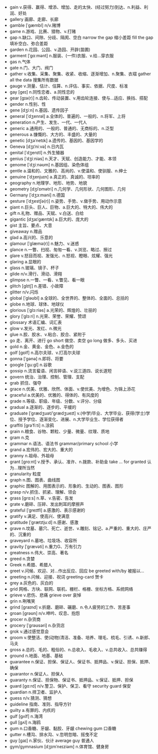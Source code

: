 - gain v.获得、赢得、增添、增加、走的太快、(经过努力)到达、n.利益、利润、好处
- gallery 画廊、走廊、长廊
- gamble [ˈɡæmbl] n/v.赌博
- game n.游戏、比赛、猎物、v.打赌
- gap n.缺口、间隙、分歧、隔阂、空白  narrow the gap 缩小差距  fill the gap 填补空白、弥合差距
- garden n.花园、公园、v.造园、开辟(苗圃)
- garment [ˈɡɑːmənt] n.服装、(一件)衣服、v.给...穿衣服
- gas n.气体
- gate n.门、大门、阀门
- gather v.收集、采集、聚集、收紧、收缩、逐渐增加、n.聚集、衣褶  gather all the data 搜集所有数据
- gauge v.测量、估计、估算、n.评估、事实、依据、尺度、标准
- gay [ɡeɪ] n.同性恋者、a.同性恋的
- gear [ɡɪə(r)] n.齿轮、传动装置、v.用齿轮连接、使与...适应、换挡、搭配
- gender n.性别、性
- gene [dʒiːn] n.基因、遗传因子
- general [ˈdʒenrəl] a.全体的、普遍的、一般的、n.将军、上将
- generation n.产生、发生、一代、一代人
- generic a.通用的、一般的、普通的、无商标的、n.泛型
- generous a.慷慨的、大方的、丰盛的、大量的
- genetic [dʒəˈnetɪk] a.遗传的、基因的、基因学的
- Geneva [dʒɪˈniːvə] n.日内瓦
- genital [ˈdʒenɪtl] n.外生殖器
- genius [ˈdʒiːniəs] n.天才、天赋、创造能力、才能、本领
- genome [ˈdʒiːnəʊm] n.基因组、染色体组
- gentle a.温和的、文雅的、高尚的、v.使温和、使驯服、n.绅士
- genuine [ˈdʒenjuɪn] a.真正的、真诚的、坦率的
- geography n.地理学、地形、地势、地貌
- geometry [dʒiˈɒmətri] n.几何学、几何形状、几何图形、几何
- Germany [ˈdʒɜːməni] n.德国
- gesture [ˈdʒestʃə(r)] n.姿势、手势、v.做手势、用动作示意
- giant n.巨头、巨人、巨物、a.巨大的、特大的、伟大的
- gift n.礼物、赠品、天赋、v.白送、白给
- gigantic [dʒaɪˈɡæntɪk] a.巨大的、庞大的
- gist 主旨、要点、大意
- giveaway n.赠品
- glad a.高兴的、乐意的
- glamour [ˈɡlæmə(r)] n.魅力、v.迷惑
- glance n.一瞥、扫视、匆匆一看、v.浏览、略过、擦过
- glare v.怒目而视、发强光、n.怒视、瞪眼、炫耀、强光
- glaring a.显眼的
- glass n.玻璃、镜子、杯子
- glide n/v.滑行、滑动、滑翔
- glimpse n.一瞥、一看、v.瞥见、看一眼
- glitch [ɡlɪtʃ] n.差错、小故障
- glitter n/v.闪烁
- global [ˈɡləʊbl] a.全球的、全世界的、整体的、全面的、总括的
- globe n.地球、球体、地球仪
- glorious [ˈɡlɔːriəs] a.光荣的、辉煌的、壮丽的
- glory [ˈɡlɔːri] n.光荣、荣誉、荣耀、赞颂
- glossary 术语汇编、词汇表
- glow v.发光、发红、n.微光
- glue n.胶、胶水、v.粘合、胶合、紧附于
- go 走、离开、进行   go short 做空、卖空  go long 做多、多头、买进
- gold n.金、黄金、金色、a.金色的
- golf [ɡɒlf] n.高尔夫球、v.打高尔夫球
- gonna [ˈɡənə] n.即将、将要
- google [ˈɡuːɡl] n.谷歌
- gossip n.流言蜚语、闲言碎语、v.说三道四、说长道短
- govern 统治、治理、控制、管理、支配
- grab 抓住、强夺
- grace n.优美、优雅、欣然、体面、v.使优美、为增色、为锦上添花
- graceful a.优美的、优雅的、得体的、有风度的
- grade n.等级、职级、年级、分数、v.评分、分级
- gradual a.逐渐的、逐步的、平缓的
- graduate [ˈɡrædʒuət/ˈɡrædʒueɪt] v.(中学)毕业、大学毕业、获得(学士)学位、授予学位、逐渐变化、进展、n.大学毕业生、学位获得者
- graffiti [ɡrəˈfiːti] n.涂鸦
- grain n.粮食、谷物、颗粒、少量、微量、纹理、质地
- gram n.克
- grammar n.语法、语法书 grammar/primary school 小学
- grand a.宏伟的、宏大的、重大的
- granny n.祖母、外祖母
- grant [ɡrɑːnt] v.授予、承认、准许、n.拨款、补助金 take ... for granted 认为...理所当然
- granularity 粒度
- graph n.图、图表、曲线图
- graphic 图解的、用图表示的、形象的、生动的、图表、图形
- grasp n/v.抓住、抓紧、理解、领会
- grass [ɡrɑːs] n.草、v.告密、告发
- grate v.磨碎、压碎、发出刺耳的摩擦声
- grateful [ˈɡreɪtfl] a.感激的、表示感谢的
- gratify v.满足、使高兴、使满意
- gratitude [ˈɡrætɪtjuːd] n.感谢、感激
- grave n.坟墓、墓穴、死亡、逝世、v.雕刻、铭记、a.严重的、重大的、庄严的、沉重的
- graveyard n.墓地、垃圾场、收容所
- gravity [ˈɡrævəti] n.重力G、万有引力
- greatness n.伟大、崇高、著名
- greed n.贪婪
- Greek n.希腊、希腊人
- greet v.问候、欢迎、对...作出反应、回应  be greeted with/by 被报以... 
- greeting n.问候、迎接、祝词  greeting-card 贺卡
- grey a.灰色的、灰白的
- grid 网格、方块、联网、联机、栅栏、格栅、坐标方格、系统网络
- grieve v.悲伤、悲痛  grieve over 哀悼
- grin n.咧嘴笑
- grind [ɡraɪnd] v.折磨、磨碎、碾磨、n.令人疲劳的工作、苦差事
- groan [ɡrəʊn] n/v.呻吟、叹息、抱怨
- grocer n.杂货商
- grocery [ˈɡrəʊsəri] n.杂货店
- grok v.通过感觉意会
- groom v.使整洁、使(动物)清洁、准备、培养、理毛、梳毛、引诱、n.新郎、马夫
- gross a.总的、毛的、粗俗的、n.总收入、毛收入、v.总共收入、总共赚得
- ground n.地面、地基、基础
- guarantee n.保证、担保、保证人、保证书、抵押品、v.保证、担保、抵押、确保
- guarantor n.保证人、担保人
- guaranty n.保证、担保物、保证书、抵押品、v.保证、抵押、担保
- guard [ɡɑːrd] n/v.警卫、保护、保卫、看守  security guard 保安
- guardian n.捍卫者、监护人
- guess n/v.猜测、猜想
- guideline 指南、准则、指导方针
- guilty a.有罪的、内疚的
- gulf [ɡʌlf] n.海湾
- gull [ɡʌl] n.海鸥
- gum n.口香糖、牙龈、黏胶、牙龈  chewing gum 口香糖
- gutter n.槽沟、排水沟、v.忽明忽暗、摇曳不定
- guy [ɡaɪ] n.家伙、伙计  average guy 普通人
- gym/gymnasium [dʒɪmˈneɪziəm] n.体育馆、健身房